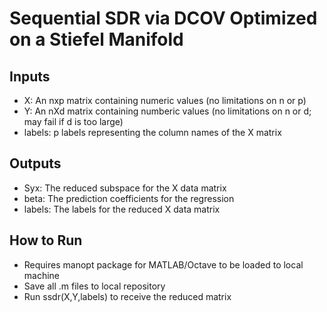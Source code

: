 # Sequential SDR via DCOV Optimized on a Stiefel Manifold
## Inputs
- X: An nxp matrix containing numeric values (no limitations on n or p)
- Y: An nXd matrix containing numberic values (no limitations on n or d; may fail if d is too large)
- labels: p labels representing the column names of the X matrix

## Outputs
- Syx: The reduced subspace for the X data matrix
- beta: The prediction coefficients for the regression
- labels: The labels for the reduced X data matrix

## How to Run
- Requires manopt package for MATLAB/Octave to be loaded to local machine
- Save all .m files to local repository
- Run ssdr(X,Y,labels) to receive the reduced matrix
